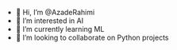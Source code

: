 - 👋 Hi, I’m @AzadeRahimi
- 👀 I’m interested in AI
- 🌱 I’m currently learning ML
- 💞️ I’m looking to collaborate on Python projects
